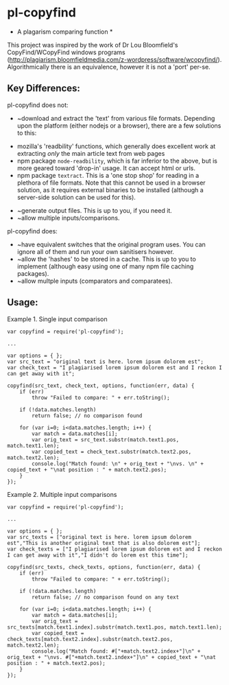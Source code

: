 pl-copyfind
=============

* A plagarism comparing function *

This project was inspired by the work of Dr Lou Bloomfield's CopyFind/WCopyFind windows programs (http://plagiarism.bloomfieldmedia.com/z-wordpress/software/wcopyfind/). Algorithmically there is an equivalence, however it is not a 'port' per-se.

Key Differences:
-----------------

pl-copyfind does not:

* ~download and extract the 'text' from various file formats. Depending upon the platform (either nodejs or a browser), there are a few solutions to this:
 - mozilla's 'readbility' functions, which generally does excellent work at extracting *only* the main article text from web pages
 - npm package `node-readbility`, which is far inferior to the above, but is more geared toward 'drop-in' usage. It can accept html or urls.
 - npm package `textract`. This is a 'one stop shop' for reading in a plethora of file formats. Note that this cannot be used in a browser solution, as it requires external binaries to be installed (although a server-side solution can be used for this).
* ~generate output files. This is up to you, if you need it.
* ~allow multiple inputs/comparisons.

pl-copyfind does:

* ~have equivalent switches that the original program uses. You can ignore all of them and run your own sanitisers however.
* ~allow the 'hashes' to be stored in a cache. This is up to you to implement (although easy using one of many npm file caching packages).
* ~allow multple inputs (comparators and comparatees). 

Usage:
--------

Example 1. Single input comparison
```
var copyfind = require('pl-copyfind');

...

var options = { }; 
var src_text = "original text is here. lorem ipsum dolorem est";
var check_text = "I plagiarised lorem ipsum dolorem est and I reckon I can get away with it";

copyfind(src_text, check_text, options, function(err, data) {
	if (err) 
		throw "Failed to compare: " + err.toString();

	if (!data.matches.length)
		return false; // no comparison found

	for (var i=0; i<data.matches.length; i++) {
		var match = data.matches[i]; 
		var orig_text = src_text.substr(match.text1.pos, match.text1.len);
		var copied_text = check_text.substr(match.text2.pos, match.text2.len);
		console.log("Match found: \n" + orig_text + "\nvs. \n" + copied_text + "\nat position : " + match.text2.pos);
	}
});

```

Example 2. Multiple input comparisons
```
var copyfind = require('pl-copyfind');

...

var options = { }; 
var src_texts = ["original text is here. lorem ipsum dolorem est","This is another original text that is also dolorem est"];
var check_texts = ["I plagiarised lorem ipsum dolorem est and I reckon I can get away with it","I didn't do lorem est this time"];

copyfind(src_texts, check_texts, options, function(err, data) {
	if (err) 
		throw "Failed to compare: " + err.toString();

	if (!data.matches.length)
		return false; // no comparison found on any text

	for (var i=0; i<data.matches.length; i++) {
		var match = data.matches[i]; 
		var orig_text = src_texts[match.text1.index].substr(match.text1.pos, match.text1.len);
		var copied_text = check_texts[match.text2.index].substr(match.text2.pos, match.text2.len);
		console.log("Match found: #["+match.text2.index+"]\n" + orig_text + "\nvs. #["+match.text2.index+"]\n" + copied_text + "\nat position : " + match.text2.pos);
	}
});

```







